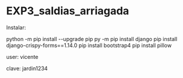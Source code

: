 # EXP3_saldias_arriagada
Instalar:

python -m pip install --upgrade pip
py -m pip install django 
pip install django-crispy-forms==1.14.0
pip install bootstrap4
pip install pillow

user:
vicente

clave:
jardin1234

